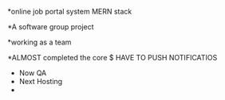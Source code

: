 *online job portal system MERN stack

*A software group project

*working as a team

*ALMOST completed the core
$ HAVE TO PUSH NOTIFICATIOS

* Now QA
* Next Hosting
* 
